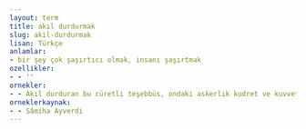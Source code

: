 ```yaml
---
layout: term
title: akıl durdurmak
slug: akil-durdurmak
lisan: Türkçe
anlamlar:
- bir şey çok şaşırtıcı olmak, insanı şaşırtmak
ozellikler:
- - ''
ornekler:
- - Akıl durduran bu cüretli teşebbüs, ondaki askerlik kudret ve kuvvetinin en tipik örneklerinden biridir.
orneklerkaynak:
- - Sâmiha Ayverdi
---
```

